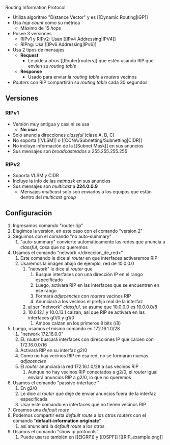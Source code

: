 Routing Information Protocol

- Utiliza algoritmo "Distance Vector" y es [[Dynamic Routing|IGP]]
- Usa *hop count* como su métrica
	- Máximo de 15 *hops*
- Posee 3 versiones
	- RIPv1 y RIPv2: Usan [[IPv4 Addressing|IPV4]]
	- RIPng: Usa [[IPv6 Addressing|IPv6]]
- Usa 2 tipos de mensajes
	- **Request**
		- Le pide a otros [[Router|routers]] que estén usando RIP que envíen su *routing table*
	- **Response**
		- Usado para enviar la *routing table* a *routers* vecinos
- *Routers* con RIP compartirán su *routing table* cada 30 segundos

## Versiones

### RIPv1

- Versión muy antigua y casi ni se usa
	- **No usar**
- Solo anuncia direcciones *classful* (clase A, B, C)
- No soporta [[VLSM]] o [[CCNA/Subnetting/Subnetting|CIDR]]
- No incluye información de la [[Subnet Mask]] en sus anuncios
- Sus mensajes son *broadcasteados* a 255.255.255.255

### RIPv2

- Soporta VLSM y CIDR
- Incluye la info de las *netmask* en sus anuncios
- Sus mensajes son *multicast* a **224.0.0.9**
	- Mensajes *multicast* solo son enviados a los equipos que están dentro del *multicast group*

## Configuración

1. Ingresamos comando "router rip"
2. Elegimos la version, en este caso con el comando "version 2"
3. Seguimos con el comando "no auto-summary"
	1. "auto-summary" convierte automáticamente las redes que anuncia a *classful*, cosa que no queremos
4. Usamos el comando "network </direccion_de_red>"
	1. Este comando le dice al *router* en que interfaces activaremos RIP
	2. Usaremos la imagen abajo de ejemplo, red de 10.0.0.0
		1. "network" le dice al *router* que
			1. Busque interfaces con una dirección IP en el rango especificado
			2. Luego, activará RIP en las interfaces que se encuentren en ese rango
			3. Formará *adjacencies* con *routers* vecinos RIP
			4. Anunciará a los vecinos el prefijo real de la interfaz
		2. al ser "network" *classful*, se asume que 10.0.0.0 es 10.0.0.0/8
		3. 10.0.12.1 y 10.0.13.1 calzan, así que RIP se activará en las interfaces g0/0 y g1/0 
			1. Ambos calzan en los primeros 8 bits (/8)
5. Luego, usamos el mismo comando en 172.16.1.0/28
	1. "network 172.16.0.0"
	2. EL *router* buscará interfaces con direcciones IP que calcen con 172.16.0.0/16
	3. Activará RIP en su interfaz g2/0
	4. Como no hay vecinos RIP en esa red, no se formarán nuevas *adjacencies*
	5. El *router* anunciará la red 172.16.1.0/28 a sus vecinos RIP
		1. Aunque no hay vecinos RIP conectados a g2/0, el *router* igual enviará anuncios RIP a g2/0, lo que no queremos
6. Usamos el comando "passive-interface </interfaz>"
	1. En g2/0 
	2. Le dice al *router* que deje de enviar anuncios fuera de la interfaz especificada
	3. Usar este comando en interfaces que no tienen vecinos RIP
7. Creamos una *default route*
8. Podemos compartir esta *default route* a los otros *routers* con el comando "**default-information originate**"
	1. así anunciará la *default route* a los otros
9. Usamos el comando "show ip protocols"
	1. Puede usarse también en [[EIGRP]] y [[OSPF]]
![[RIP_example.png]]